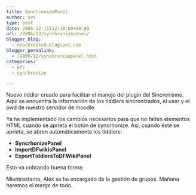 ```yaml
---
title: SynchronizePanel
author: uri
type: post
date: 2006-12-11T12:18:00+00:00
url: /2006/12/synchronizepanel/
blogger_blog:
  - enochrooted.blogspot.com
blogger_permalink:
  - /2006/12/synchronizepanel.html
categories:
  - pfc
  - synchronize

---
```

Nuevo tiddler creado para facilitar el manejo del plugin del Sincronismo. Aquí se encuentra la información de los tiddlers sincronizados, el user y el pwd de nuestro servidor de moodle.

Ya he implementado los cambios necesarios para que no falten elementos HTML cuando se aprieta el botón de syncrhonize. Así, cuando éste se aprieta, se abren automáticamente los tiddlers: 

  * <span style="font-weight:bold;">SyncrhonizePanel</span>
  * <span style="font-weight:bold;">ImportDFwikisPanel</span>
  * <span style="font-weight:bold;">ExportTiddlersToDFWikiPanel</span></ul> 

Esto va cobrando buena forma.

Mientrastanto, Alex se ha encargado de la gestión de grupos. Mañana haremos el <span style="font-style:italic;">merge</span> de todo.